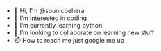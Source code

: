 - 👋 Hi, I’m @sounicbehera
- 👀 I’m interested in coding 
- 🌱 I’m currently learning python 
- 💞️ I’m looking to collaborate on learning new stuff
- 📫 How to reach me just google me up
  

<!---
sounicbehera/sounicbehera is a ✨ special ✨ repository because its `README.md` (this file) appears on your GitHub profile.
You can click the Preview link to take a look at your changes.
--->

